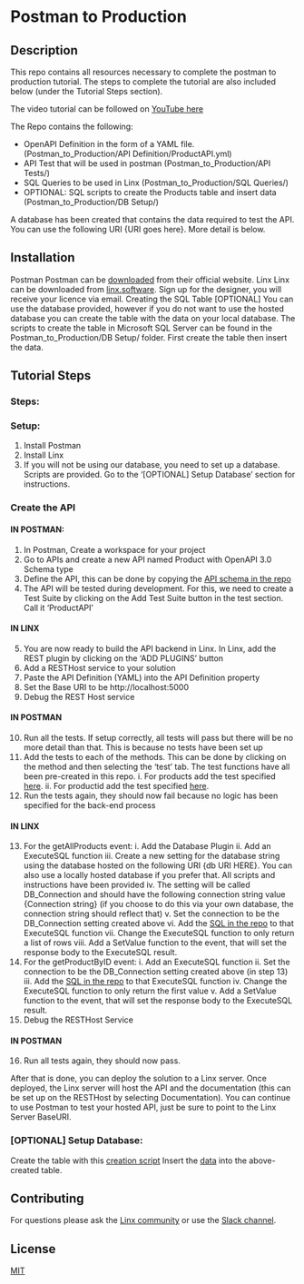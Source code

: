 # Postman to Production

## Description
This repo contains all resources necessary to complete the postman to production tutorial. The steps to complete the tutorial are also included below (under the Tutorial Steps section).

The video tutorial can be followed on [YouTube here](https://www.youtube.com/watch?v=UT02poSpfgg)

The Repo contains the following:
- OpenAPI Definition in the form of a YAML file. (Postman_to_Production/API Definition/ProductAPI.yml)
- API Test that will be used in postman (Postman_to_Production/API Tests/)
- SQL Queries to be used in Linx (Postman_to_Production/SQL Queries/)
- OPTIONAL: SQL scripts to create the Products table and insert data (Postman_to_Production/DB Setup/)

A database has been created that contains the data required to test the API. You can use the following URI {URI goes here}. More detail is below. 

## Installation
Postman
Postman can be [downloaded](https://www.postman.com/downloads/) from their official website. 
Linx
Linx can be downloaded from [linx.software](https://linx.software/). Sign up for the designer, you will receive your licence via email. 
Creating the SQL Table [OPTIONAL]
You can use the database provided, however if you do not want to use the hosted database you can create the table with the data on your local database. The scripts to create the table in Microsoft SQL Server can be found in the Postman_to_Production/DB Setup/ folder. First create the table then insert the data. 


## Tutorial Steps
### Steps:
### Setup:
1. Install Postman
2. Install Linx
3. If you will not be using our database, you need to set up a database. Scripts are provided. Go to the ‘[OPTIONAL] Setup Database’ section for instructions.

### Create the API
#### IN POSTMAN:
1. In Postman, Create a workspace for your project
2. Go to APIs and create a new API named Product with OpenAPI 3.0 Schema type
3. Define the API, this can be done by copying the [API schema in the repo](https://github.com/linx-software/Postman_to_Production/blob/main/API%20Definition/ProductAPI.yml) 
4. The API will be tested during development. For this, we need to create a Test Suite by clicking on the Add Test Suite button in the test section. Call it ‘ProductAPI’
#### IN LINX
5. You are now ready to build the API backend in Linx. In Linx, add the REST plugin by clicking on the ‘ADD PLUGINS’ button
6. Add a RESTHost service to your solution
7. Paste the API Definition (YAML) into the API Definition property 
8. Set the Base URI to be http://localhost:5000
9. Debug the REST Host service
#### IN POSTMAN
10. Run all the tests. If setup correctly, all tests will pass but there will be no more detail than that. This is because no tests have been set up
11. Add the tests to each of the methods. This can be done by clicking on the method and then selecting the ‘test’ tab. The test functions have all been pre-created in this repo.
    i. For products add the test specified [here](https://github.com/linx-software/Postman_to_Production/blob/main/API%20Tests/Products%20Test.js).
    ii. For productid add the test specified [here](https://github.com/linx-software/Postman_to_Production/blob/main/API%20Tests/ProductID%20Test.js).
12. Run the tests again, they should now fail because no logic has been specified for the back-end process
#### IN LINX
13. For the getAllProducts event:
  i. Add the Database Plugin
  ii. Add an ExecuteSQL function
  iii. Create a new setting for the database string using the database hosted on the following URI {db URI HERE}. You can also use a locally hosted database if you prefer that. All scripts and instructions have been provided
iv. The setting will be called DB_Connection and should have the following connection string value {Connection string} (if you choose to do this via your own database, the connection string should reflect that)
v. Set the connection to be the DB_Connection setting created above
vi. Add the [SQL in the repo](https://github.com/linx-software/Postman_to_Production/blob/main/SQL%20Queries/1.%20SELECT%20ALL.sql) to that ExecuteSQL function
vii. Change the ExecuteSQL function to only return a list of rows
viii. Add a SetValue function to the event, that will set the response body to the ExecuteSQL result. 
14. For the getProductByID event:
i. Add an ExecuteSQL function
ii. Set the connection to be the DB_Connection setting created above (in step 13)
iii. Add the [SQL in the repo](https://github.com/linx-software/Postman_to_Production/blob/main/SQL%20Queries/2.%20SELECT%20WHERE%20ID.sql) to that ExecuteSQL function
iv. Change the ExecuteSQL function to only return the first value
v. Add a SetValue function to the event, that will set the response body to the ExecuteSQL result. 
15. Debug the RESTHost Service
#### IN POSTMAN
16. Run all tests again, they should now pass. 

After that is done, you can deploy the solution to a Linx server. Once deployed, the Linx server will host the API and the documentation (this can be set up on the RESTHost by selecting Documentation). You can continue to use Postman to test your hosted API, just be sure to point to the Linx Server BaseURI. 

### [OPTIONAL] Setup Database:
Create the table with this [creation script](https://github.com/linx-software/Postman_to_Production/blob/main/DB%20Setup/Products%20TABLE%20CREATE%20Scropt.sql)
Insert the [data](https://github.com/linx-software/Postman_to_Production/blob/main/DB%20Setup/Product%20Data%20INSERT%20Script.sql) into the above-created table. 


## Contributing

For questions please ask the [Linx community](https://linx/software/community) or use the [Slack channel](https://linxsoftware.slack.com/archives/C01FLBC1XNX). 

## License

[MIT](https://github.com/linx-software/template-repo/blob/main/LICENSE.txt)
